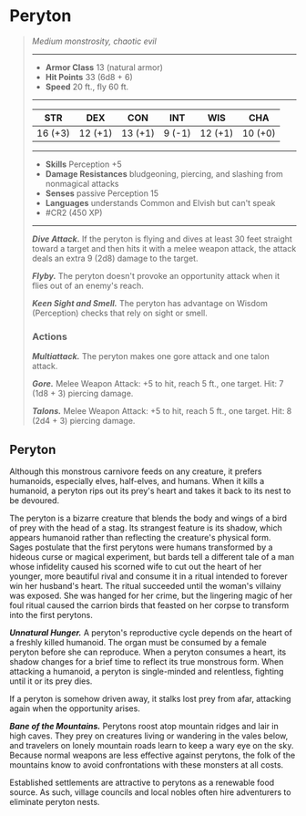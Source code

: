 # Peryton
>*Medium monstrosity, chaotic evil*
>___
>- **Armor Class** 13 (natural armor)
>- **Hit Points** 33 (6d8 + 6)
>- **Speed** 20 ft., fly 60 ft.
>___
>|STR|DEX|CON|INT|WIS|CHA|
>|:---:|:---:|:---:|:---:|:---:|:---:|
>|16 (+3)|12 (+1)|13 (+1)|9 (-1)|12 (+1)|10 (+0)|
>___
>- **Skills** Perception +5
>- **Damage Resistances** bludgeoning, piercing, and slashing from nonmagical attacks
>- **Senses** passive Perception 15
>- **Languages** understands Common and Elvish but can't speak
>- #CR2 (450 XP)
>___
>***Dive Attack.*** If the peryton is flying and dives at least 30 feet straight toward a target and then hits it with a melee weapon attack, the attack deals an extra 9 (2d8) damage to the target.  
>
>***Flyby.*** The peryton doesn't provoke an opportunity attack when it flies out of an enemy's reach.  
>
>***Keen Sight and Smell.*** The peryton has advantage on Wisdom (Perception) checks that rely on sight or smell.  
>
>### Actions
>***Multiattack.*** The peryton makes one gore attack and one talon attack.  
>
>***Gore.*** Melee Weapon Attack: +5 to hit, reach 5 ft., one target. Hit: 7 (1d8 + 3) piercing damage.  
>
>***Talons.*** Melee Weapon Attack: +5 to hit, reach 5 ft., one target. Hit: 8 (2d4 + 3) piercing damage.

## Peryton

Although this monstrous carnivore feeds on any creature, it prefers humanoids, especially elves, half-elves, and humans. When it kills a humanoid, a peryton rips out its prey's heart and takes it back to its nest to be devoured.

The peryton is a bizarre creature that blends the body and wings of a bird of prey with the head of a stag. Its strangest feature is its shadow, which appears humanoid rather than reflecting the creature's physical form. Sages postulate that the first perytons were humans transformed by a hideous curse or magical experiment, but bards tell a different tale of a man whose infidelity caused his scorned wife to cut out the heart of her younger, more beautiful rival and consume it in a ritual intended to forever win her husband's heart. The ritual succeeded until the woman's villainy was exposed. She was hanged for her crime, but the lingering magic of her foul ritual caused the carrion birds that feasted on her corpse to transform into the first perytons.

***Unnatural Hunger.*** A peryton's reproductive cycle depends on the heart of a freshly killed humanoid. The organ must be consumed by a female peryton before she can reproduce. When a peryton consumes a heart, its shadow changes for a brief time to reflect its true monstrous form. When attacking a humanoid, a peryton is single-minded and relentless, fighting until it or its prey dies.

If a peryton is somehow driven away, it stalks lost prey from afar, attacking again when the opportunity arises.

***Bane of the Mountains.*** Perytons roost atop mountain ridges and lair in high caves. They prey on creatures living or wandering in the vales below, and travelers on lonely mountain roads learn to keep a wary eye on the sky. Because normal weapons are less effective against perytons, the folk of the mountains know to avoid confrontations with these monsters at all costs.

Established settlements are attractive to perytons as a renewable food source. As such, village councils and local nobles often hire adventurers to eliminate peryton nests.